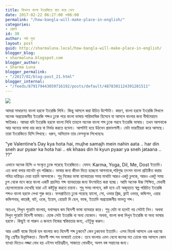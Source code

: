 ```yaml
---
title: কিভাবে বাংলা ইংরেজিতে স্থান করে নেবে
date: 2017-02-22 06:27:00 +06:00
permalink: "/how-bangla-will-make-place-in-english/"
categories:
- প্রেরণা
id: 30
author: শর্মা লুনা
layout: post
guid: http://sharmaluna.local/how-bangla-will-make-place-in-english/
blogger_blog:
- sharmaluna.blogspot.com
blogger_author:
- Sharma Luna
blogger_permalink:
- "/2017/02/blog-post_21.html"
blogger_internal:
- "/feeds/879179443059716192/posts/default/4878301124391281511"
---
```


![](https://bn.sharmaluna.com/wp-content/uploads/2017/02/11811438_496256773875965_1742518766484485662_n-1-300x300.png)

আমরা সাধারণত বাংলা হরফে ইংরেজি লিখি। কিন্তু আসলে করা উচিত উল্টোটা। কারণ, বাংলা হরফে ইংরেজি লিখলে অনেক অপ্রয়োজনীয় ইংরেজি শব্দও ঢুকে পরে বাংলা ভাষায় পারিভাষিক হিসেবে যা আসলে বাংলার জন্য দীর্ঘমেয়াদে ক্ষতিকর। আমরা যদি ইংরেজি হরফে বাংলা লিখি তাহলে অনেক বাংলা শব্দ ঢুকে পরবে ইংরেজি ভাষায়। তখন আপনাকে আর অন্যের ভাষা ধার করে বা নির্ভর করতে হবেনা। আপনিই হয়ে উঠবেন প্রভাবশালী। যেটা ভারতীয়রা করে আসছে। তারা ইংরেজিতে হিন্দি লিখছে। ধরুন, অমিতাভ তার ফেসবুকে লিখেছেনঃ

“ye Valentine’s Day kya hota hai, mujhe samajh mein nahin aata .. har din sneh aur pyaar ka hota hai .. ek khaas din hi kyun pyaar ya sneh jataana .. ??”

এভাবে অনেক হিন্দি ও সংস্কৃত ঢুকে পরেছে ইংরেজিতে। যেমন: Karma, Yoga, Dil, Me, Dost ইত্যাদি।  
এত কথা বলার মানেটা খুব পরিষ্কার। ভাষার জন্য জীবন দিতে হচ্ছেনা আপনাকে,পরিশুদ্ধ তৎসম বাংলা প্রতিষ্ঠিত করার পবিত্র দায়িত্বও দেয়া হয়নি আপনাকে। শুধু নিজের ভাষা ব্যাবহারের সময় মাথাটা আরও একটু চুলকে, আরও একটু সময় চুপ থেকে মনে করে বাংলা একটি প্রচলিত শব্দ ব্যাবহারের জন্য উৎসাহিত করা হচ্ছে। আমি অনেক উচ্চ শিক্ষিত, মেধাবী ছেলেমেয়েকে দেখেছি যারা এই কষ্টটুকু করতে চায়না। শুধু সময় লাগবে, কষ্ট হবে এই অজুহাতে স্বল্প পরিচিত ইংরেজি শব্দও বাংলা হরফে লেখা শুরু করে। ফলশ্রুতিতে ঢুকে পরেছে হ্যালো, সো, ওভার ব্রিজ, ফ্লাই ওভার, কন্ডিশন, এয়ার কন্ডিশনার, কারেক্ট, বাট, ওকে, ইয়েস, হোয়াট দি হেল, ফাক, ইত্যাদি অপ্রয়োজনীয় ফালতু শব্দ।

অতএব, লিখুন পুরোটা বাংলায়, যথাসম্ভব কম বিদেশী ভাষা ব্যাবহার করে। শুধু যেটা না হলেই নয় সেটাই নিন। অথবা লিখুন পুরোটা বিদেশী ভাষায়। হোক সেটা ইংরেজি বা অন্য যেকোন। অথবা, বাংলা কথা লিখুন ইংরেজি বা অন্য ভাষার হরফে। কিছুই না পারুন এ জনমে নিজের স্বকিয়তার জন্য, এইটুকু করুন।

আর একটি বাজে বিতর্ক হল বাংলায় কত বিদেশী শব্দ ঢুকবে? কেন ঢুকবেনা ইত্যাদি। এসব বিতর্ক আসলে এক ধরণের নিচু শ্রেণীর উন্নাসিকতা। বিদেশী শব্দ সব ভাষায়ই ঢোকে। তবে বাংলায় এমন বেনো জলের মত ঢোকে যার আসলে কোন ব্যাখ্যা দিতেও লজ্জা বোধ হয় এইসব দায়িত্বহীন, সাজাত্য বোধহীন, অলস বঙ্গ সন্তানের জন্য।